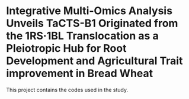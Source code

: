 # Integrative Multi-Omics Analysis Unveils TaCTS-B1 Originated from the 1RS·1BL Translocation as a Pleiotropic Hub for Root Development and Agricultural Trait improvement in Bread Wheat
This project contains the codes used in the study.

